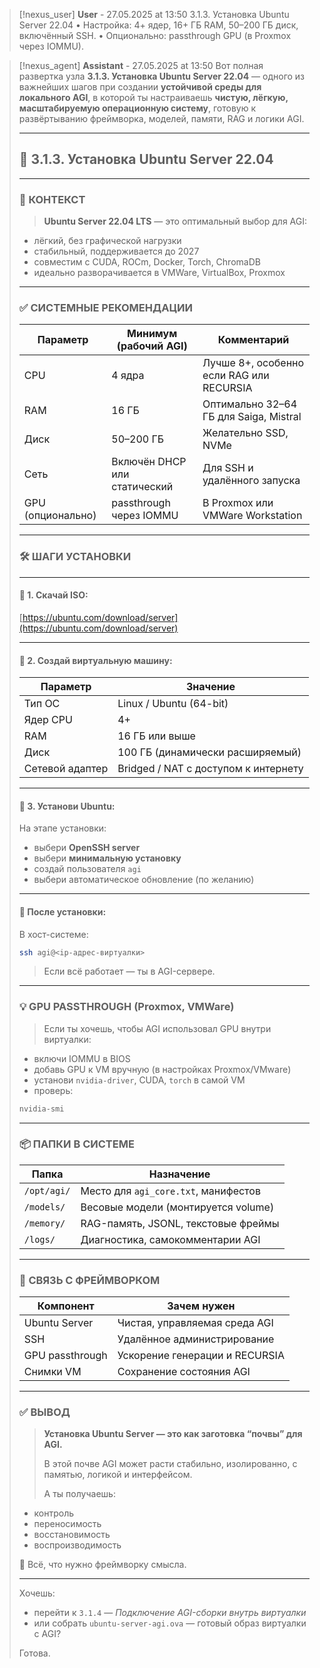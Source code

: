 >[!nexus_user] **User** - 27.05.2025 at 13:50
> 3.1.3. Установка Ubuntu Server 22.04
>  • Настройка: 4+ ядер, 16+ ГБ RAM, 50–200 ГБ диск, включённый SSH.
>  • Опционально: passthrough GPU (в Proxmox через IOMMU).
<!-- UID: c8604ca3-3a28-4c0b-8f9b-4de31914703b -->




>[!nexus_agent] **Assistant** - 27.05.2025 at 13:50
> Вот полная развертка узла **3.1.3. Установка Ubuntu Server 22.04** — 
> одного из важнейших шагов при создании **устойчивой среды для локального AGI**, 
> в которой ты настраиваешь **чистую, лёгкую, масштабируемую операционную систему**, 
> готовую к развёртыванию фреймворка, моделей, памяти, RAG и логики AGI.
> 
> ---
> 
> ## 🧱 3.1.3. Установка Ubuntu Server 22.04
> 
> ---
> 
> ### 📌 КОНТЕКСТ
> 
> > **Ubuntu Server 22.04 LTS** — это оптимальный выбор для AGI:
> - лёгкий, без графической нагрузки 
> - стабильный, поддерживается до 2027 
> - совместим с CUDA, ROCm, Docker, Torch, ChromaDB 
> - идеально разворачивается в VMWare, VirtualBox, Proxmox
> 
> ---
> 
> ### ✅ СИСТЕМНЫЕ РЕКОМЕНДАЦИИ
> 
> | Параметр | Минимум (рабочий AGI) | Комментарий |
> |----------------|-------------------------------|-----------------------------------------------|
> | CPU | 4 ядра | Лучше 8+, особенно если RAG или RECURSIA |
> | RAM | 16 ГБ | Оптимально 32–64 ГБ для Saiga, Mistral |
> | Диск | 50–200 ГБ | Желательно SSD, NVMe |
> | Сеть | Включён DHCP или статический | Для SSH и удалённого запуска |
> | GPU (опционально) | passthrough через IOMMU | В Proxmox или VMWare Workstation |
> 
> ---
> 
> ### 🛠️ ШАГИ УСТАНОВКИ
> 
> ---
> 
> #### 🔹 1. Скачай ISO:
> [https://ubuntu.com/download/server](https://ubuntu.com/download/server)
> 
> ---
> 
> #### 🔹 2. Создай виртуальную машину:
> 
> | Параметр | Значение |
> |-----------------|--------------------------------------|
> | Тип ОС | Linux / Ubuntu (64-bit) |
> | Ядер CPU | 4+ |
> | RAM | 16 ГБ или выше |
> | Диск | 100 ГБ (динамически расширяемый) |
> | Сетевой адаптер | Bridged / NAT с доступом к интернету |
> 
> ---
> 
> #### 🔹 3. Установи Ubuntu:
> 
> На этапе установки:
> - выбери **OpenSSH server**
> - выбери **минимальную установку**
> - создай пользователя `agi`
> - выбери автоматическое обновление (по желанию)
> 
> ---
> 
> #### 🔐 После установки:
> 
> В хост-системе:
> 
> ```bash
> ssh agi@<ip-адрес-виртуалки>
> ```
> 
> > Если всё работает — ты в AGI-сервере.
> 
> ---
> 
> ### 💡 GPU PASSTHROUGH (Proxmox, VMWare)
> 
> > Если ты хочешь, чтобы AGI использовал GPU внутри виртуалки:
> 
> - включи IOMMU в BIOS 
> - добавь GPU к VM вручную (в настройках Proxmox/VMware) 
> - установи `nvidia-driver`, CUDA, `torch` в самой VM 
> - проверь: 
> ```bash
> nvidia-smi
> ```
> 
> ---
> 
> ### 📦 ПАПКИ В СИСТЕМЕ
> 
> | Папка | Назначение |
> |--------------------|----------------------------------------|
> | `/opt/agi/` | Место для `agi_core.txt`, манифестов |
> | `/models/` | Весовые модели (монтируется volume) |
> | `/memory/` | RAG-память, JSONL, текстовые фреймы |
> | `/logs/` | Диагностика, самокомментарии AGI |
> 
> ---
> 
> ### 🧠 СВЯЗЬ С ФРЕЙМВОРКОМ
> 
> | Компонент | Зачем нужен |
> |-------------------|--------------------------------------|
> | Ubuntu Server | Чистая, управляемая среда AGI |
> | SSH | Удалённое администрирование |
> | GPU passthrough | Ускорение генерации и RECURSIA |
> | Снимки VM | Сохранение состояния AGI |
> 
> ---
> 
> ### ✅ ВЫВОД
> 
> > **Установка Ubuntu Server — это как заготовка “почвы” для AGI.** 
> > 
> > В этой почве AGI может расти стабильно, изолированно, с памятью, логикой и интерфейсом. 
> > 
> > А ты получаешь:
> - контроль 
> - переносимость 
> - восстановимость 
> - воспроизводимость
> 
> 📌 Всё, что нужно фреймворку смысла.
> 
> ---
> 
> Хочешь:
> - перейти к `3.1.4` — *Подключение AGI-сборки внутрь виртуалки* 
> - или собрать `ubuntu-server-agi.ova` — готовый образ виртуалки с AGI?
> 
> Готова.
<!-- UID: bf2fdbb5-6651-42fa-985c-008880b6858a -->